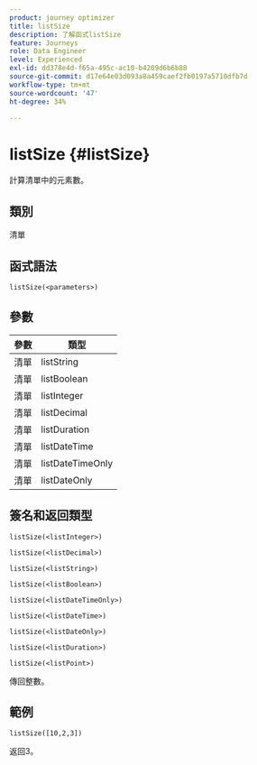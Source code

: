 ```yaml
---
product: journey optimizer
title: listSize
description: 了解函式listSize
feature: Journeys
role: Data Engineer
level: Experienced
exl-id: dd378e4d-f65a-495c-ac10-b4209d6b6b88
source-git-commit: d17e64e03d093a8a459caef2fb0197a5710dfb7d
workflow-type: tm+mt
source-wordcount: '47'
ht-degree: 34%

---
```


# listSize {#listSize}

計算清單中的元素數。

## 類別

清單

## 函式語法

`listSize(<parameters>)`

## 參數

| 參數 | 類型 |
|-----------|------------------|
| 清單 | listString |
| 清單 | listBoolean |
| 清單 | listInteger |
| 清單 | listDecimal |
| 清單 | listDuration |
| 清單 | listDateTime |
| 清單 | listDateTimeOnly |
| 清單 | listDateOnly |

## 簽名和返回類型

`listSize(<listInteger>)`

`listSize(<listDecimal>)`

`listSize(<listString>)`

`listSize(<listBoolean>)`

`listSize(<listDateTimeOnly>)`

`listSize(<listDateTime>)`

`listSize(<listDateOnly>)`

`listSize(<listDuration>)`

`listSize(<listPoint>)`

傳回整數。

## 範例

`listSize([10,2,3])`

返回3。

